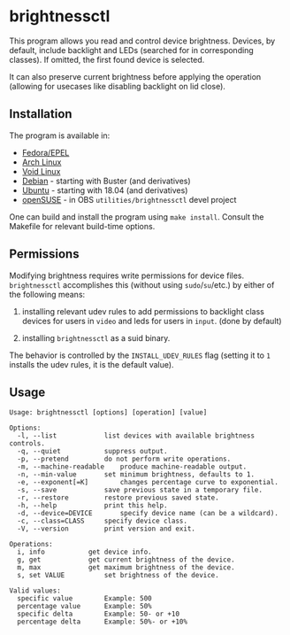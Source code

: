 # brightnessctl

This program allows you read and control device brightness. Devices, by default, include backlight and LEDs (searched for in corresponding classes). If omitted, the first found device is selected.

It can also preserve current brightness before applying the operation (allowing for usecases like disabling backlight on lid close).

## Installation

The program is available in:
* [Fedora/EPEL](https://apps.fedoraproject.org/packages/brightnessctl)
* [Arch Linux](https://www.archlinux.org/packages/community/x86_64/brightnessctl/)
* [Void Linux](https://github.com/voidlinux/void-packages/blob/master/srcpkgs/brightnessctl/template)
* [Debian](https://packages.debian.org/testing/source/brightnessctl) - starting with Buster (and derivatives)
* [Ubuntu](https://packages.ubuntu.com/source/bionic/brightnessctl) - starting with 18.04 (and derivatives)
* [openSUSE](https://build.opensuse.org/package/show/utilities/brightnessctl) - in OBS `utilities/brightnessctl` devel project

One can build and install the program using `make install`. Consult the Makefile for relevant build-time options.

## Permissions

Modifying brightness requires write permissions for device files. `brightnessctl` accomplishes this (without using `sudo`/`su`/etc.) by either of the following means:

1) installing relevant udev rules to add permissions to backlight class devices for users in `video` and leds for users in `input`. (done by default)

2) installing `brightnessctl` as a suid binary.

The behavior is controlled by the `INSTALL_UDEV_RULES` flag (setting it to `1` installs the udev rules, it is the default value).

## Usage
```
Usage: brightnessctl [options] [operation] [value]

Options:
  -l, --list			list devices with available brightness controls.
  -q, --quiet			suppress output.
  -p, --pretend			do not perform write operations.
  -m, --machine-readable	produce machine-readable output.
  -n, --min-value		set minimum brightness, defaults to 1.
  -e, --exponent[=K]		changes percentage curve to exponential.
  -s, --save			save previous state in a temporary file.
  -r, --restore			restore previous saved state.
  -h, --help			print this help.
  -d, --device=DEVICE		specify device name (can be a wildcard).
  -c, --class=CLASS		specify device class.
  -V, --version			print version and exit.

Operations:
  i, info			get device info.
  g, get			get current brightness of the device.
  m, max			get maximum brightness of the device.
  s, set VALUE			set brightness of the device.

Valid values:
  specific value		Example: 500
  percentage value		Example: 50%
  specific delta		Example: 50- or +10
  percentage delta		Example: 50%- or +10%
 ```
